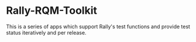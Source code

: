 Rally-RQM-Toolkit
=================

This is a series of apps which support Rally's test functions and provide test status iteratively and per release.